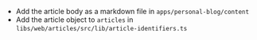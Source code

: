 - Add the article body as a markdown file in `apps/personal-blog/content`
- Add the article object to ```articles``` in `libs/web/articles/src/lib/article-identifiers.ts`
